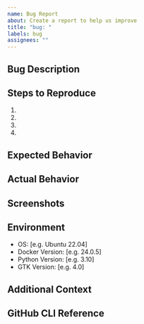 ```yaml
---
name: Bug Report
about: Create a report to help us improve
title: "bug: "
labels: bug
assignees: ""
---
```


## Bug Description
<!-- A clear and concise description of what the bug is -->

## Steps to Reproduce
<!-- Steps to reproduce the behavior -->
1.
2.
3.
4.

## Expected Behavior
<!-- A clear and concise description of what you expected to happen -->

## Actual Behavior
<!-- A clear and concise description of what actually happened -->

## Screenshots
<!-- If applicable, add screenshots to help explain your problem -->

## Environment
<!-- Please complete the following information -->
- OS: [e.g. Ubuntu 22.04]
- Docker Version: [e.g. 24.0.5]
- Python Version: [e.g. 3.10]
- GTK Version: [e.g. 4.0]

## Additional Context
<!-- Add any other context about the problem here -->

## GitHub CLI Reference
<!-- For maintainers and contributors (not to be included in the final issue) -->
<!--
# Create an issue using GitHub CLI:
gh issue create --title "bug: [Brief description]" --body "[Detailed description]" --label bug

# Add assignee:
gh issue edit [number] --add-assignee [username]

# Add additional labels:
gh issue edit [number] --add-label "priority-high,needs-triage"
-->